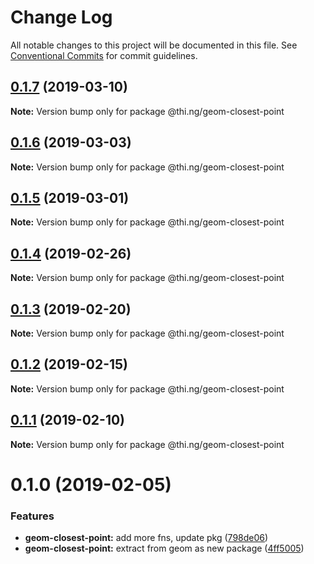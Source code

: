 # Change Log

All notable changes to this project will be documented in this file.
See [Conventional Commits](https://conventionalcommits.org) for commit guidelines.

## [0.1.7](https://github.com/thi-ng/umbrella/compare/@thi.ng/geom-closest-point@0.1.6...@thi.ng/geom-closest-point@0.1.7) (2019-03-10)

**Note:** Version bump only for package @thi.ng/geom-closest-point





## [0.1.6](https://github.com/thi-ng/umbrella/compare/@thi.ng/geom-closest-point@0.1.5...@thi.ng/geom-closest-point@0.1.6) (2019-03-03)

**Note:** Version bump only for package @thi.ng/geom-closest-point





## [0.1.5](https://github.com/thi-ng/umbrella/compare/@thi.ng/geom-closest-point@0.1.4...@thi.ng/geom-closest-point@0.1.5) (2019-03-01)

**Note:** Version bump only for package @thi.ng/geom-closest-point





## [0.1.4](https://github.com/thi-ng/umbrella/compare/@thi.ng/geom-closest-point@0.1.3...@thi.ng/geom-closest-point@0.1.4) (2019-02-26)

**Note:** Version bump only for package @thi.ng/geom-closest-point





## [0.1.3](https://github.com/thi-ng/umbrella/compare/@thi.ng/geom-closest-point@0.1.2...@thi.ng/geom-closest-point@0.1.3) (2019-02-20)

**Note:** Version bump only for package @thi.ng/geom-closest-point





## [0.1.2](https://github.com/thi-ng/umbrella/compare/@thi.ng/geom-closest-point@0.1.1...@thi.ng/geom-closest-point@0.1.2) (2019-02-15)

**Note:** Version bump only for package @thi.ng/geom-closest-point





## [0.1.1](https://github.com/thi-ng/umbrella/compare/@thi.ng/geom-closest-point@0.1.0...@thi.ng/geom-closest-point@0.1.1) (2019-02-10)

**Note:** Version bump only for package @thi.ng/geom-closest-point





# 0.1.0 (2019-02-05)


### Features

* **geom-closest-point:** add more fns, update pkg ([798de06](https://github.com/thi-ng/umbrella/commit/798de06))
* **geom-closest-point:** extract from geom as new package ([4ff5005](https://github.com/thi-ng/umbrella/commit/4ff5005))
